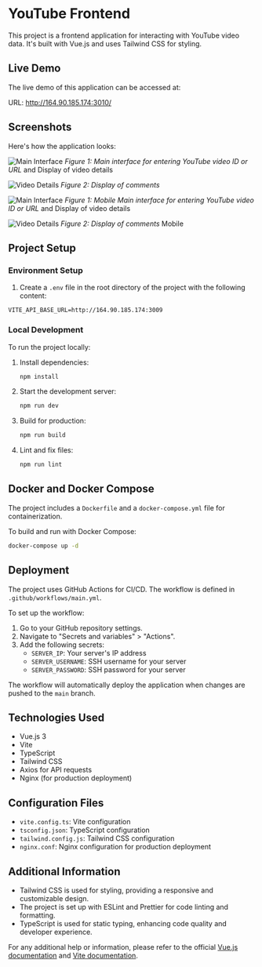 # YouTube Frontend

This project is a frontend application for interacting with YouTube video data. It's built with Vue.js and uses Tailwind CSS for styling.

## Live Demo

The live demo of this application can be accessed at:

URL: http://164.90.185.174:3010/

## Screenshots

Here's how the application looks:

![Main Interface](/details_web.png)
_Figure 1: Main interface for entering YouTube video ID or URL_ and Display of video details

![Video Details](/comments_web.png)
_Figure 2: Display of comments_

![Main Interface](/details_mobile.png)
_Figure 1: Mobile Main interface for entering YouTube video ID or URL_ and Display of video details

![Video Details](/comments_mobile.png)
_Figure 2: Display of comments_ Mobile

## Project Setup

### Environment Setup

1. Create a `.env` file in the root directory of the project with the following content:

```
VITE_API_BASE_URL=http://164.90.185.174:3009
```

### Local Development

To run the project locally:

1. Install dependencies:

   ```bash
   npm install
   ```

2. Start the development server:

   ```bash
   npm run dev
   ```

3. Build for production:

   ```bash
   npm run build
   ```

4. Lint and fix files:
   ```bash
   npm run lint
   ```

## Docker and Docker Compose

The project includes a `Dockerfile` and a `docker-compose.yml` file for containerization.

To build and run with Docker Compose:

```bash
docker-compose up -d
```

## Deployment

The project uses GitHub Actions for CI/CD. The workflow is defined in `.github/workflows/main.yml`.

To set up the workflow:

1. Go to your GitHub repository settings.
2. Navigate to "Secrets and variables" > "Actions".
3. Add the following secrets:
   - `SERVER_IP`: Your server's IP address
   - `SERVER_USERNAME`: SSH username for your server
   - `SERVER_PASSWORD`: SSH password for your server

The workflow will automatically deploy the application when changes are pushed to the `main` branch.

## Technologies Used

- Vue.js 3
- Vite
- TypeScript
- Tailwind CSS
- Axios for API requests
- Nginx (for production deployment)

## Configuration Files

- `vite.config.ts`: Vite configuration
- `tsconfig.json`: TypeScript configuration
- `tailwind.config.js`: Tailwind CSS configuration
- `nginx.conf`: Nginx configuration for production deployment

## Additional Information

- Tailwind CSS is used for styling, providing a responsive and customizable design.
- The project is set up with ESLint and Prettier for code linting and formatting.
- TypeScript is used for static typing, enhancing code quality and developer experience.

For any additional help or information, please refer to the official [Vue.js documentation](https://vuejs.org/guide/introduction.html) and [Vite documentation](https://vitejs.dev/guide/).
